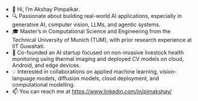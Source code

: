 - 👋 Hi, I’m Akshay Pimpalkar.
- 🔍 Passionate about building real-world AI applications, especially in generative AI, computer vision, LLMs, and agentic systems.
- 🎓 Master’s in Computational Science and Engineering from the Technical University of Munich (TUM), with prior research experience at IIT Guwahati.
- 🚀 Co-founded an AI startup focused on non-invasive livestock health monitoring using thermal imaging and deployed CV models on cloud, Android, and edge devices.
- 💡 Interested in collaborations on applied machine learning, vision-language models, diffusion models, cloud deployment, and computational modelling.
- 📫 You can reach me at https://www.linkedin.com/in/pimakshay/
